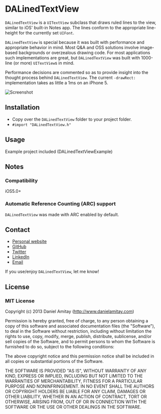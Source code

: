 # DALinedTextView

`DALinedTextView` is a `UITextView` subclass that draws ruled lines to the view, similar to iOS' built-in Notes app. The lines conform to the appropriate line-height for the currently set `UIFont`.

`DALinedTextView` is special because it was built with performance and appropriate behavior in mind. Most Q&A and OSS solutions involve image-based backgrounds or overzealous drawing code. For most applications such implementations are great, but `DALinedTextView` was built with 1000-line (or more) `UITextView`s in mind.

Performance decisions are commented so as to provide insight into the thought process behind `DALinedTextView`. The current `-drawRect:` implementation takes as little a 1ms on an iPhone 5.


![Screenshot](https://github.com/danielamitay/DALinedTextView/raw/master/screenshot.png)

## Installation

- Copy over the `DALinedTextView` folder to your project folder.
- `#import "DALinedTextView.h"`

## Usage

Example project included (DALinedTextViewExample)

## Notes

### Compatibility

iOS5.0+

### Automatic Reference Counting (ARC) support

`DALinedTextView` was made with ARC enabled by default.

## Contact

- [Personal website](http://danielamitay.com)
- [GitHub](http://github.com/danielamitay)
- [Twitter](http://twitter.com/danielamitay)
- [LinkedIn](http://www.linkedin.com/in/danielamitay)
- [Email](mailto:hello@danielamitay.com)

If you use/enjoy `DALinedTextView`, let me know!

## License

### MIT License

Copyright (c) 2013 Daniel Amitay (http://www.danielamitay.com)

Permission is hereby granted, free of charge, to any person obtaining a copy
of this software and associated documentation files (the "Software"), to deal
in the Software without restriction, including without limitation the rights
to use, copy, modify, merge, publish, distribute, sublicense, and/or sell
copies of the Software, and to permit persons to whom the Software is
furnished to do so, subject to the following conditions:

The above copyright notice and this permission notice shall be included in
all copies or substantial portions of the Software.

THE SOFTWARE IS PROVIDED "AS IS", WITHOUT WARRANTY OF ANY KIND, EXPRESS OR
IMPLIED, INCLUDING BUT NOT LIMITED TO THE WARRANTIES OF MERCHANTABILITY,
FITNESS FOR A PARTICULAR PURPOSE AND NONINFRINGEMENT. IN NO EVENT SHALL THE
AUTHORS OR COPYRIGHT HOLDERS BE LIABLE FOR ANY CLAIM, DAMAGES OR OTHER
LIABILITY, WHETHER IN AN ACTION OF CONTRACT, TORT OR OTHERWISE, ARISING FROM,
OUT OF OR IN CONNECTION WITH THE SOFTWARE OR THE USE OR OTHER DEALINGS IN
THE SOFTWARE.
